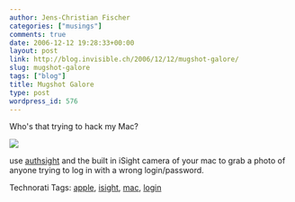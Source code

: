```yaml
---
author: Jens-Christian Fischer
categories: ["musings"]
comments: true
date: 2006-12-12 19:28:33+00:00
layout: post
link: http://blog.invisible.ch/2006/12/12/mugshot-galore/
slug: mugshot-galore
tags: ["blog"]
title: Mugshot Galore
type: post
wordpress_id: 576
---
```


Who's that trying to hack my Mac?

![](http://blog.invisible.ch/files/mugshot.jpg)

use [authsight][1] and the built in iSight camera of your mac to grab a photo of anyone trying to log in with a wrong login/password.

[1]: http://www.macosxhints.com/article.php?story=2006120918170984


Technorati Tags: [apple](http://www.technorati.com/tag/apple), [isight](http://www.technorati.com/tag/isight), [mac](http://www.technorati.com/tag/mac), [login](http://www.technorati.com/tag/login)
